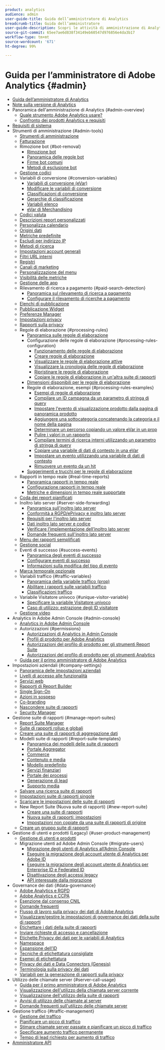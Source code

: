 ```yaml
---
product: analytics
audience: admin
user-guide-title: Guida dell’amministratore di Analytics
breadcrumb-title: Guida dell’amministratore
user-guide-description: Scopri le attività di amministrazione di Analytics, come gestire utenti e prodotti nell’Admin Console di Experience Cloud, configurare suite di rapporti e altro ancora.
source-git-commit: 65ee7ae6d838f34149eb60547d976856e4da3b17
workflow-type: tm+mt
source-wordcount: '671'
ht-degree: 99%

---
```



# Guida per l’amministratore di Adobe Analytics {#admin}

+ [Guida dell’amministratore di Analytics](home.md)
+ [Note sulla versione di Analytics](https://experienceleague.adobe.com/docs/analytics/release-notes/latest.html?lang=it)
+ Panoramica dell&#39;amministrazione di Analytics {#admin-overview}
   + [Quale strumento Adobe Analytics usare?](c-analytics-product-comparison/which-analytics-tool.md)
   + [Confronto dei prodotti Analytics e requisiti](c-analytics-product-comparison/analytics-product-comparison.md)
+ [Requisiti di sistema](sys-reqs.md)
+ Strumenti di amministrazione {#admin-tools}
   + [Strumenti di amministrazione](admin/c-admin-tools.md)
   + [Fatturazione](admin/billing-admin.md)
   + Rimozione bot {#bot-removal}
      + [Rimozione bot](admin/bot-removal/bot-removal.md)
      + [Panoramica delle regole bot](admin/bot-removal/bot-rules.md)
      + [Firme bot comuni](admin/bot-removal/bot-signatures.md)
      + [Metodi di esclusione bot](admin/bot-removal/bot-exclusion-methods.md)
   + [Gestione codici](admin/code-manager-admin.md)
   + Variabili di conversione {#conversion-variables}
      + [Variabili di conversione (eVar)](admin/conversion-var-admin/conversion-var-admin.md)
      + [Modificare le variabili di conversione](admin/conversion-var-admin/t-conversion-variables-admin.md)
      + [Classificazioni di conversione](admin/conversion-var-admin/conversion-classifications.md)
      + [Gerarchie di classificazione](admin/conversion-var-admin/classification-hierarchies.md)
      + [Variabili elenco](admin/conversion-var-admin/list-var-admin.md)
      + [eVar di Merchandising](admin/conversion-var-admin/merchandising-evars.md)
   + [Codici valuta](admin/currency.md)
   + [Descrizioni report personalizzati](admin/custom-desc-admin.md)
   + [Personalizza calendario](admin/custom-calendar.md)
   + [Origini dati](admin/data-sources.md)
   + [Metriche predefinite](admin/default-metrics.md)
   + [Escludi per indirizzo IP](admin/exclude-ip.md)
   + [Metodi di ricerca](admin/finding-methods.md)
   + [Impostazioni account generali](admin/general-acct-settings-admin.md)
   + [Filtri URL interni](admin/internal-url-filter-admin.md)
   + [Registri](admin/logs.md)
   + [Canali di marketing](admin/marketing-channels-admin.md)
   + [Personalizzazione del menu](admin/customize-menus.md)
   + [Visibilità delle metriche](admin/metric-visibility.md)
   + [Gestione delle app](admin/mobile-management.md)
   + Rilevamento di ricerca a pagamento {#paid-search-detection}
      + [Panoramica sul rilevamento di ricerca a pagamento](admin/paid-search-detection/paid-search-detection.md)
      + [Configurare il rilevamento di ricerche a pagamento](admin/paid-search-detection/t-paid-search-detection.md)
   + [Elenchi di pubblicazione](admin/publishing-list.md)
   + [Pubblicazione Widget](admin/publishing-widgets-admin.md)
   + [Preferenze Manager](admin/preferences-manager.md)
   + [Impostazioni privacy](admin/privacy-settings.md)
   + [Rapporti sulla privacy](admin/privacy-reporting.md)
   + Regole di elaborazione {#processing-rules}
      + [Panoramica sulle regole di elaborazione](admin/c-processing-rules/processing-rules.md)
      + Configurazione delle regole di elaborazione {#processing-rules-configuration}
         + [Funzionamento delle regole di elaborazione](admin/c-processing-rules/c-processing-rules-configuration/processing-rules-about.md)
         + [Creare regole di elaborazione](admin/c-processing-rules/c-processing-rules-configuration/t-processing-rules.md)
         + [Visualizzare le regole di elaborazione attive](admin/c-processing-rules/c-processing-rules-configuration/t-processing-rules-view.md)
         + [Visualizzare la cronologia delle regole di elaborazione](admin/c-processing-rules/c-processing-rules-configuration/t-processing-rule-view-history.md)
         + [Ripristinare le regole di elaborazione](admin/c-processing-rules/c-processing-rules-configuration/t-processing-rules-restore.md)
         + [Copiare le regole di elaborazione in un&#39;altra suite di rapporti](admin/c-processing-rules/c-processing-rules-configuration/t-processing-rules-copy-to-rs.md)
      + [Dimensioni disponibili per le regole di elaborazione](admin/c-processing-rules/processing-rule-dimensions.md)
      + Regole di elaborazione, esempi {#processing-rules-examples}
         + [Esempi di regole di elaborazione](admin/c-processing-rules/processing-rules-examples/processing-rules-examples.md)
         + [Compilare un ID campagna da un parametro di stringa di query](admin/c-processing-rules/processing-rules-examples/processing-rules-populate-campaign-id.md)
         + [Impostare l&#39;evento di visualizzazione prodotto dalla pagina di panoramica prodotto](admin/c-processing-rules/processing-rules-examples/setting-the-product-view-event.md)
         + [Aggiungere una sottocategoria concatenando la categoria e il nome della pagina](admin/c-processing-rules/processing-rules-examples/subcategory-concatenating.md)
         + [Determinare un percorso copiando un valore eVar in un prop](admin/c-processing-rules/processing-rules-examples/processing-rules-determining-path.md)
         + [Pulire i valori in un rapporto](admin/c-processing-rules/processing-rules-examples/clean-up-values-in-a-report.md)
         + [Compilare termini di ricerca interni utilizzando un parametro di stringa di query](admin/c-processing-rules/processing-rules-examples/processing-rules-populating-internal-search.md)
         + [Copiare una variabile di dati di contesto in una eVar](admin/c-processing-rules/processing-rules-examples/processing-rules-copy-context-data.md)
         + [Impostare un evento utilizzando una variabile di dati di contesto](admin/c-processing-rules/processing-rules-examples/processing-rules-copy-context-data-event.md)
         + [Rimuovere un evento da un hit](admin/c-processing-rules/processing-rules-examples/processing-rules-remove-event.md)
      + [Suggerimenti e trucchi per le regole di elaborazione](admin/c-processing-rules/processing-rules-tips.md)
   + Rapporti in tempo reale {#real-time-reports}
      + [Panoramica rapporti in tempo reale](admin/realtime/realtime.md)
      + [Configurazione rapporti in tempo reale](admin/realtime/t-realtime-admin.md)
      + [Metriche e dimensioni in tempo reale supportate](admin/realtime/realtime-metrics.md)
   + [Coda dei report pianificati](admin/scheduled-reports-admin.md)
   + Inoltro lato server {#server-side-forwarding}
      + [Panoramica sull&#39;inoltro lato server](admin/c-server-side-forwarding/ssf.md)
      + [Conformità a RGPD/ePrivacy e inoltro lato server](admin/c-server-side-forwarding/ssf-gdpr.md)
      + [Requisiti per l&#39;inoltro lato server](admin/c-server-side-forwarding/ssf-requirements.md)
      + [Dati inoltro lato server e codice](admin/c-server-side-forwarding/ssf-reference.md)
      + [Verificare l’implementazione dell’inoltro lato server](admin/c-server-side-forwarding/ssf-verify.md)
      + [Domande frequenti sull&#39;inoltro lato server](admin/c-server-side-forwarding/ssf-faq.md)
   + [Menu dei rapporti semplificati](admin/t-simplified-menu.md)
   + [Gestione social](admin/social-management.md)
   + Eventi di successo {#success-events}
      + [Panoramica degli eventi di successo](admin/c-success-events/success-event.md)
      + [Configurare eventi di successo](admin/c-success-events/t-success-events.md)
      + [Informazioni sulla modifica del tipo di evento](admin/c-success-events/event-type.md)
   + [Marca temporale opzionale](admin/timestamp-optional.md)
   + Variabili traffico {#traffic-variables}
      + [Panoramica della variabile traffico (prop)](admin/c-traffic-variables/traffic-var.md)
      + [Abilitare i rapporti sulle variabili traffico](admin/c-traffic-variables/t-traffic-variable.md)
      + [Classificazioni traffico](admin/c-traffic-variables/traffic-classifications.md)
   + Variabile Visitatore univoco {#unique-visitor-variable}
      + [Specificare la variabile Visitatore univoco](admin/unique-visitor-variable-admin/t-unique-visitor-variable.md)
      + [Caso di utilizzo: estrazione degli ID visitatore](admin/unique-visitor-variable-admin/extract-visitorids-usecase.md)
   + [Gestione video](admin/video-management.md)
+ Analytics in Adobe Admin Console {#admin-console}
   + [Analytics in Adobe Admin Console](admin-console/home.md)
   + Autorizzazioni {#permissions}
      + [Autorizzazioni di Analytics in Admin Console](admin-console/permissions/summary-tables.md)
      + [Profili di prodotto per Adobe Analytics](admin-console/permissions/product-profile.md)
      + [Autorizzazioni del profilo di prodotto per gli strumenti Report Suite](admin-console/permissions/report-suite-tools.md)
      + [Autorizzazioni del profilo di prodotto per gli strumenti Analytics](admin-console/permissions/analytics-tools.md)
   + [Guida per il primo amministratore di Adobe Analytics](admin-console/first-admin-guide.md)
+ Impostazioni aziendali {#company-settings}
   + [Panoramica delle impostazioni aziendali](company/c-company-settings.md)
   + [Livelli di accesso alle funzionalità](company/feature-access-levels.md)
   + [Servizi web](company/web-services-admin.md)
   + [Rapporti di Report Builder](company/report-builder-reports-admin.md)
   + [Single Sign-On](company/single-signon-admin.md)
   + [Azioni in sospeso](company/pending-actions-admin.md)
   + [Co-branding](company/co-branding-admin.md)
   + [Nascondere suite di rapporti](company/c-hide-report-suites.md)
   + [Security Manager](company/security-manager.md)
+ Gestione suite di rapporti {#manage-report-suites}
   + [Report Suite Manager](c-manage-report-suites/report-suites-admin.md)
   + [Suite di rapporti rollup e globali](c-manage-report-suites/rollup-report-suite.md)
   + [Creare una suite di rapporti di aggregazione dati](c-manage-report-suites/t-rollups.md)
   + Modelli suite di rapporti {#report-suite-templates}
      + [Panoramica dei modelli delle suite di rapporti](c-manage-report-suites/c-report-suite-templates/report-suite-templates.md)
      + [Portale Aggregator](c-manage-report-suites/c-report-suite-templates/aggregator-portal.md)
      + [Commerce](c-manage-report-suites/c-report-suite-templates/commerce-admin.md)
      + [Contenuto e media](c-manage-report-suites/c-report-suite-templates/content-media.md)
      + [Modello predefinito](c-manage-report-suites/c-report-suite-templates/default-rs-template.md)
      + [Servizi finanziari](c-manage-report-suites/c-report-suite-templates/financial-services.md)
      + [Portale dei processi](c-manage-report-suites/c-report-suite-templates/job-portal.md)
      + [Generazione di lead](c-manage-report-suites/c-report-suite-templates/lead-generation.md)
      + [Supporto media](c-manage-report-suites/c-report-suite-templates/support-media.md)
   + [Salvare una ricerca suite di rapporti](c-manage-report-suites/t-report-suite-saved-search.md)
   + [Impostazioni suite di rapporti singole](c-manage-report-suites/individual-rs-settings.md)
   + [Scaricare le impostazioni delle suite di rapporti](c-manage-report-suites/t-download-rs-settings.md)
   + New Report Suite (Nuova suite di rapporti) {#new-report-suite}
      + [Creare una suite di rapporti](c-manage-report-suites/c-new-report-suite/t-create-a-report-suite.md)
      + [Nuova suite di rapporti: impostazioni](c-manage-report-suites/c-new-report-suite/new-report-suite.md)
      + [Impostazioni non copiate da una suite di rapporti di origine](c-manage-report-suites/c-new-report-suite/settings-not-copied-from-rs.md)
   + [Creare un gruppo suite di rapporti](c-manage-report-suites/t-create-rs-group.md)
+ Gestione di utenti e prodotti (Legacy) {#user-product-management}
   + [Gestione di utenti e prodotti](user-management2/user-management.md)
   + Migrazione utenti ad Adobe Admin Console {#migrate-users}
      + [Migrazione degli utenti di Analytics all’Admin Console](user-management2/user-migration/c-migration-tool.md)
      + [Eseguire la migrazione degli account utente di Analytics per Adobe ID](user-management2/user-migration/t-migrate-users.md)
      + [Eseguire la migrazione degli account utente di Analytics per Enterprise ID e Federated ID](user-management2/user-migration/migrate-enterprise.md)
      + [Disattivazione degli accessi legacy](user-management2/user-migration/t-disable-legacy-login.md)
      + [API interessate dalla migrazione](user-management2/user-migration/developer.md)
+ Governance dei dati {#data-governance}
   + [Adobe Analytics e RGPD](c-data-governance/an-gdpr-overview.md)
   + [Adobe Analytics e CCPA](c-data-governance/an-ccpa-overview.md)
   + [Esenzione dal consenso CNIL](c-data-governance/cnil-consent-exemption.md)
   + [Domande frequenti](c-data-governance/gdpr-faq.md)
   + [Flusso di lavoro sulla privacy dei dati di Adobe Analytics](c-data-governance/an-gdpr-workflow.md)
   + [Visualizzare/gestire le impostazioni di governance dei dati della suite di rapporti](c-data-governance/gdpr-view-settings.md)
   + [Etichettare i dati della suite di rapporti](c-data-governance/gdpr-setup-reportsuite.md)
   + [Inviare richieste di accesso e cancellazione](c-data-governance/gdpr-submit-access-delete.md)
   + [Etichette Privacy dei dati per le variabili di Analytics](c-data-governance/gdpr-labels.md)
   + [Namespace](c-data-governance/gdpr-namespaces.md)
   + [Espansione dell’ID](c-data-governance/gdpr-id-expansion.md)
   + [Tecniche di etichettatura consigliate](c-data-governance/gdpr-analytics-ids.md)
   + [Esempi di etichettatura](c-data-governance/gdpr-labeling-example.md)
   + [Privacy dei dati e Data Connectors (Genesis)](c-data-governance/data-connectors-gdpr.md)
   + [Terminologia sulla privacy dei dati](c-data-governance/gdpr-terminology.md)
   + [Variabili per la generazione di rapporti sulla privacy](c-data-governance/consent-variables.md)
+ Utilizzo delle chiamate server {#server-call-usage}
   + [Guida per il primo amministratore di Adobe Analytics](c-server-call-usage/overage-overview.md)
   + [Visualizzazione dell&#39;utilizzo della chiamata server corrente](c-server-call-usage/server-call-usage-dashboard.md)
   + [Visualizzazione dell&#39;utilizzo della suite di rapporti](c-server-call-usage/report-suite-usage.md)
   + [Avvisi di utilizzo delle chiamate al server](c-server-call-usage/scu-alerts.md)
   + [Domande frequenti sull&#39;utilizzo delle chiamate server](c-server-call-usage/overage-faq.md)
+ Gestione traffico {#traffic-management}
   + [Gestione del traffico](c-traffic-management/traffic-management.md)
   + [Pianificare un picco di traffico](c-traffic-management/t-traffic-schedule-spike.md)
   + [Stimare chiamate server passate e pianificare un picco di traffico](c-traffic-management/traffic-spike-estimate-past-server-calls.md)
   + [Specificare aumento traffico permanente](c-traffic-management/t-traffic-permanent.md)
   + [Tempo di lead richiesto per aumento di traffico](c-traffic-management/traffic-lead-time.md)
+ [Amministratore API](c-admin-api/c-admin-api.md)
